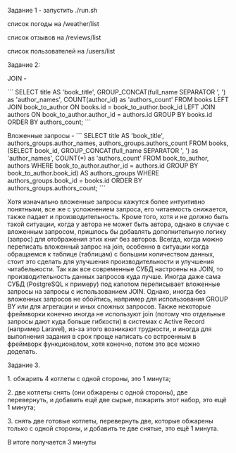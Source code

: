 <p>Задание 1 - запустить ./run.sh</p>
<p>список погоды на /weather/list</p>
<p>список отзывов на /reviews/list</p>
<p>список пользователей на /users/list</p>
<p>Задание 2: </p>
<p>JOIN - </p>
```
    SELECT title AS 'book_title',
       GROUP_CONCAT(full_name SEPARATOR ', ') as 'author_names',
       COUNT(author_id) as 'authors_count'
        FROM books
        LEFT JOIN book_to_author ON books.id = book_to_author.book_id
        LEFT JOIN authors ON book_to_author.author_id = authors.id
        GROUP BY books.id ORDER BY authors_count;
```
<p>
Вложенные запросы -
```
SELECT title AS 'book_title', authors_groups.author_names, authors_groups.authors_count
    FROM books,
    (SELECT book_id,
        GROUP_CONCAT(full_name SEPARATOR ', ') as 'author_names',
        COUNT(*) as 'authors_count'
        FROM book_to_author, authors
        WHERE book_to_author.author_id = authors.id
        GROUP BY book_to_author.book_id) AS authors_groups
    WHERE authors_groups.book_id = books.id
    ORDER BY authors_groups.authors_count;
```
</p>
<p>
Хотя изначально вложенные запросы кажутся более интуитивно понятными, все же с усложнением запроса, его читаемость снижается, также падает и производительность. Кроме того, хотя и не должно быть такой ситуации, когда у автора не может быть автора, однако в случае с вложенным запросом, пришлось бы добавлять дополнительную логику (запрос) для отображения этих книг без авторов. Всегда, когда можно переписать вложенный запрос на join, особенно в ситуации когда обращаемся к таблице (таблицам) с большим количеством данных, стоит это сделать для улучшения производительности и улучшения читабельности. Так как все современные СУБД настроены на JOIN, то производительность данных запросов куда лучше. Иногда даже сама СУБД (PostgreSQL к примеру) под капотом переписывает вложенные запросы на запросы с использованием JOIN. Однако, иногда без вложенных запросов не обойтись, например для использования GROUP BY или для агрегации и иных сложных запросов. Также некоторые фреймворки конечно иногда не используют join (потому что отдельные запросы дают куда больше гибкости) в системах с Active Record (например Laravel), из-за этого возникают трудности, и иногда для выполнения задания в срок проще написать со встроенным в фреймворк функционалом, хотя конечно, потом это все можно доделать.
</p>
<p>Задание 3.</p>
<p>1. обжарить 4 котлеты с одной стороны, это 1 минута;</p>
<p>2. две котлеты снять (они обжарены с одной стороны), две перевернуть, и добавить ещё две сырые, пожарить этот набор, это ещё 1 минута;</p>
<p>3. снять две готовые котлеты, перевернуть две, которые обжарены только с одной стороны, и добавить те две снятые, это ещё 1 минута.</p>
<p>В итоге получается 3 минуты</p>